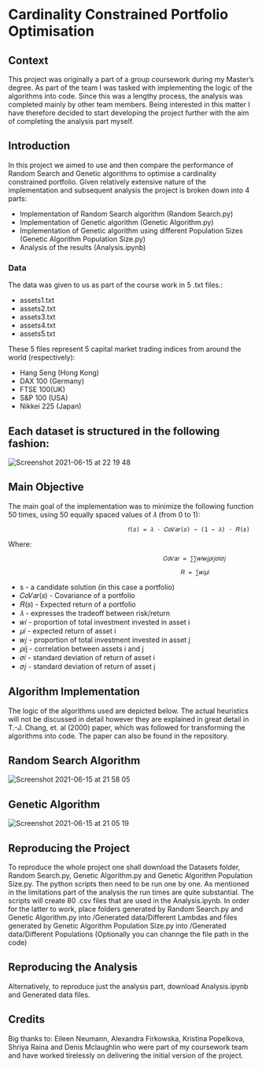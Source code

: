 # Cardinality Constrained Portfolio Optimisation

## Context

This project was originally a part of a group coursework during my Master’s degree. As part of the team I was tasked with implementing the logic of the algorithms into code. Since this was a lengthy process, the analysis was completed mainly by other team members. Being interested in this matter I have therefore decided to start developing the project further with the aim of completing the analysis part myself.

## Introduction

In this project we aimed to use  and then compare the performance of Random Search and Genetic algorithms to optimise a cardinality constrained portfolio. Given relatively extensive nature of the implementation and subsequent analysis the project is broken down into 4 parts:

- Implementation of Random Search algorithm (Random Search.py)
- Implementation of Genetic algorithm (Genetic Algorithm.py)
- Implementation of Genetic algorithm using different Population Sizes (Genetic Algorithm Population Size.py)
- Analysis of the results (Analysis.ipynb)

### Data
The data was given to us as part of the course work in 5 .txt files.:
- assets1.txt
- assets2.txt
- assets3.txt
- assets4.txt
- assets5.txt

These 5 files represent 5 capital market trading indices from around the world (respectively):
- Hang Seng (Hong Kong)
- DAX 100 (Germany)
- FTSE 100(UK)
- S&P 100 (USA)
- Nikkei 225 (Japan)



## Each dataset is structured in the following fashion:
![Screenshot 2021-06-15 at 22 19 48](https://user-images.githubusercontent.com/85829899/122634002-e565c780-d0db-11eb-949a-bfc2c4c8989b.png)

## Main Objective

The main goal of the implementation was to minimize the following function 50 times, using 50 equally spaced values of 𝜆 (from 0 to 1):

                                      𝑓(𝑠) = 𝜆 · 𝐶𝑜𝑉𝑎𝑟(𝑠) − (1 − 𝜆) · 𝑅(𝑠)  

Where: 						
                                
                                                𝐶𝑜𝑉𝑎𝑟 = ∑∑𝑤𝑖𝑤𝑗𝜌𝑖𝑗𝜎𝑖𝜎𝑗 	

                                                     𝑅 = ∑𝑤𝑖𝜇𝑖
          
- s - a candidate solution (in this case a portfolio)
- 𝐶𝑜𝑉𝑎𝑟(𝑠) - Covariance of a portfolio
- 𝑅(𝑠) - Expected return of a portfolio
- 𝜆 - expresses the tradeoff between risk/return 
- 𝑤𝑖 - proportion of total investment invested in asset i
- 𝜇𝑖  - expected return of asset i
- 𝑤𝑗 - proportion of total investment invested in asset j
- 𝜌𝑖j - correlation between assets i and j 
- 𝜎𝑖 - standard deviation of return of asset i
- 𝜎𝑗 - standard deviation of return of asset j

## Algorithm Implementation

The logic of the algorithms used are depicted below. The actual heuristics will not be discussed in detail however they are explained in great detail in T.-J. Chang, et. al (2000) paper, which was followed for transforming the algorithms into code. The paper can also be found in the repository. 

## Random Search Algorithm

![Screenshot 2021-06-15 at 21 58 05](https://user-images.githubusercontent.com/85829899/122634011-f7476a80-d0db-11eb-8a90-8397a1a59642.png)

## Genetic Algorithm

![Screenshot 2021-06-15 at 21 05 19](https://user-images.githubusercontent.com/85829899/122634018-ff070f00-d0db-11eb-83c1-39d504d6baa2.png)
 
## Reproducing the Project
To reproduce the whole project one shall download the Datasets folder, Random Search.py, Genetic Algorithm.py and Genetic Algorithm Population Size.py. The python scripts then need to be run one by one. As mentioned in the limitations part of the analysis the run times are quite substantial. The scripts will create  80 .csv files that are used in the Analysis.ipynb. In order for the latter to work, place folders generated by Random Search.py and Genetic Algorithm.py into /Generated data/Different Lambdas and files generated by Genetic Algorithm Population Size.py into /Generated data/Different Populations (Optionally you can channge the file path in the code)

## Reproducing the Analysis
Alternatively, to reproduce just the analysis part, download Analysis.ipynb and Generated data files.

## Credits
Big thanks to: Eileen Neumann, Alexandra Firkowska, Kristina Popelkova, Shriya Raina and Denis Mclaughlin who were part of my coursework team and have worked tirelessly on delivering the initial version of the project.
